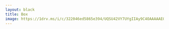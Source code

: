 ```yaml
---
layout: black
title: Box
image: https://1drv.ms/i/c/322046ed5865e394/UQSU42VY7UYgIIAy9C4OAAAAAEOko80jtU6wlho?height=1024
---
```

